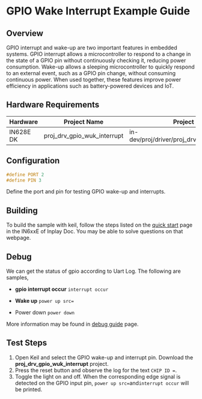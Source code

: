 # GPIO Wake Interrupt Example Guide

## Overview

GPIO interrupt and wake-up are two important features in embedded systems. GPIO interrupt allows a microcontroller to respond to a change in the state of a GPIO pin without continuously checking it, reducing power consumption. Wake-up allows a sleeping microcontroller to quickly respond to an external event, such as a GPIO pin change, without consuming continuous power. When used together, these features improve power efficiency in applications such as battery-powered devices and IoT.



## Hardware Requirements

| Hardware  | Project Name                | Project Path                                   |
| --------- | --------------------------- | ---------------------------------------------- |
| IN628E DK | proj_drv_gpio_wuk_interrupt | in-dev/proj/driver/proj_drv_gpio_wuk_interrupt |



## Configuration



```c
#define PORT 2
#define PIN 3
```

Define the port and pin for testing GPIO wake-up and interrupts.



## Building

To build the sample with keil, follow the steps listed on the [quick start](https://inplay-inc.github.io/docs/in6xxe/quick-start.html) page in the IN6xxE  of Inplay Doc. You may be able to solve questions on that webpage.



## Debug

We can get the status of gpio according to Uart Log. The following are samples,

- **gpio interrupt occur** `interrupt occur`

- **Wake up** `power up src=`

- Power down `power down`

More information may be found in [debug guide](https://inplay-inc.github.io/docs/in6xxe/getting-started/debug-guide) page.

  

## Test Steps

1. Open Keil and select the GPIO wake-up and interrupt pin. Download the **proj_drv_gpio_wuk_interrupt** project.
2. Press the reset button and observe the log for the text `CHIP ID =`.
3. Toggle the light on and off. When the corresponding edge signal is detected on the GPIO input pin, `power up src=`and`interrupt occur` will be printed.

